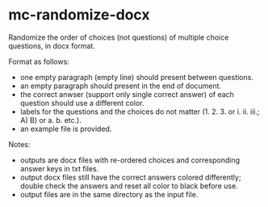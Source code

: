 # mc-randomize-docx

Randomize the order of choices (not questions) of multiple choice questions, in docx format.

Format as follows:
- one empty paragraph (empty line) should present between questions.
- an empty paragraph should present in the end of document.
- the correct anwser (support only single correct answer) of each question should use a different color.
- labels for the questions and the choices do not matter (1. 2. 3. or i. ii. iii.; A) B) or a. b. etc.).
- an example file is provided.

Notes:
- outputs are docx files with re-ordered choices and corresponding answer keys in txt files.
- output docx files still have the correct answers colored differently; double check the answers and reset all color to black before use.
- output files are in the same directory as the input file.
